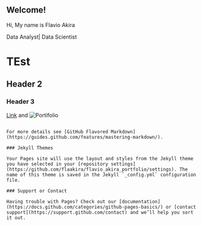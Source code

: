 ## Welcome!

Hi, My name is Flavio Akira

Data Analyst| Data Scientist

# TEst
## Header 2
### Header 3


[Link](https://www.linkedin.com/in/flavio-akira/?locale=en_US) and ![Portifolio](C:\Users\Public\Pictures)
```

For more details see [GitHub Flavored Markdown](https://guides.github.com/features/mastering-markdown/).

### Jekyll Themes

Your Pages site will use the layout and styles from the Jekyll theme you have selected in your [repository settings](https://github.com/flaakira/flavio_akira_portfolio/settings). The name of this theme is saved in the Jekyll `_config.yml` configuration file.

### Support or Contact

Having trouble with Pages? Check out our [documentation](https://docs.github.com/categories/github-pages-basics/) or [contact support](https://support.github.com/contact) and we’ll help you sort it out.
